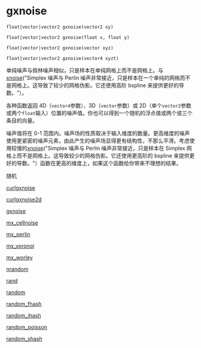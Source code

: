 # gxnoise

`float|vector|vector2 gxnoise(vector2 xy)`

`float|vector|vector2 gxnoise(float x, float y)`

`float|vector|vector2 gxnoise(vector xyz)`

`float|vector|vector2 gxnoise(vector4 xyzt)`

单纯噪声与佩林噪声相似，只是样本在单纯网格上而不是网格上。与[xnoise](xnoise.html)("Simplex 噪声与 Perlin 噪声非常接近，只是样本在一个单纯的网格而不是网格上。这导致了较少的网格伪影。它还使用高阶 bspline 来提供更好的导数。"）。

各种函数返回 4D（`vector4`参数）、3D（`vector`参数）或 2D（单个`vector2`参数或两个`float`输入）位置的噪声值。你也可以得到一个随机的浮点值或两个或三个条目的向量。

噪声值将在 0-1 范围内。噪声场的性质取决于输入维度的数量。更高维度的噪声使用更紧密的噪声元素，由此产生的噪声场显得更有结构性，不那么平滑。考虑使用较慢的[xnoise](xnoise.html)("Simplex 噪声与 Perlin 噪声非常接近，只是样本在 Simplex 网格上而不是网格上。这导致较少的网格伪影。它还使用更高阶的 bspline 来提供更好的导数。"）函数在更高的维度上，如果这个函数给你带来不理想的结果。

随机

[curlgxnoise](curlgxnoise.html)

[curlgxnoise2d](curlgxnoise2d.html)

[gxnoise](gxnoise.html)

[mx_cellnoise](mx_cellnoise.html)

[mx_perlin](mx_perlin.html)

[mx_voronoi](mx_voronoi.html)

[mx_worley](mx_worley.html)

[nrandom](nrandom.html)

[rand](rand.html)

[random](random.html)

[random_fhash](random_fhash.html)

[random_ihash](random_ihash.html)

[random_poisson](random_poisson.html)

[random_shash](random_shash.html)
